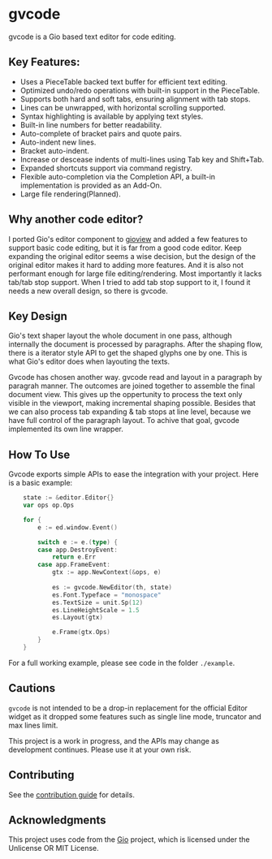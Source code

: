 # gvcode

gvcode is a Gio based text editor for code editing.

## Key Features:

- Uses a PieceTable backed text buffer for efficient text editing.  
- Optimized undo/redo operations with built-in support in the PieceTable.  
- Supports both hard and soft tabs, ensuring alignment with tab stops. 
- Lines can be unwrapped, with horizontal scrolling supported.  
- Syntax highlighting is available by applying text styles.  
- Built-in line numbers for better readability.  
- Auto-complete of bracket pairs and quote pairs.
- Auto-indent new lines.
- Bracket auto-indent.
- Increase or descease indents of multi-lines using Tab key and Shift+Tab.
- Expanded shortcuts support via command registry.
- Flexible auto-completion via the Completion API, a built-in implementation is provided as an Add-On.
- Large file rendering(Planned).

## Why another code editor?

I ported Gio's editor component to [gioview](https://github.com/oligo/gioview) and added a few features to support basic code editing, but it is far from a good code editor. Keep expanding the original editor seems a wise decision, but the design of the original editor makes it hard to adding more features. And it is also not performant enough for large file editing/rendering. Most importantly it lacks tab/tab stop support. When I tried to add tab stop support to it, I found it needs a new overall design, so there is gvcode.

## Key Design

Gio's text shaper layout the whole document in one pass, although internally the document is processed by paragraphs. After the shaping flow, there is a iterator style API to get the shaped glyphs one by one. This is what Gio's editor does when layouting the texts. 

Gvcode has chosen another way. gvcode read and layout in a paragraph by paragrah manner. The outcomes are joined together to assemble the final document view. This gives up the oppertunity to process the text only visible in the viewport, making incremental shaping possible. Besides that we can also process tab expanding & tab stops at line level, because we have full control of the paragraph layout. To achive that goal, gvcode implemented its own line wrapper.


## How To Use

Gvcode exports simple APIs to ease the integration with your project. Here is a basic example:

```go
    state := &editor.Editor{}
	var ops op.Ops

	for {
		e := ed.window.Event()

		switch e := e.(type) {
		case app.DestroyEvent:
			return e.Err
		case app.FrameEvent:
			gtx := app.NewContext(&ops, e)
			
            es := gvcode.NewEditor(th, state)
            es.Font.Typeface = "monospace"
            es.TextSize = unit.Sp(12)
            es.LineHeightScale = 1.5
			es.Layout(gtx)

			e.Frame(gtx.Ops)
		}
	}
```

For a full working example, please see code in the folder `./example`.


## Cautions

`gvcode` is not intended to be a drop-in replacement for the official Editor widget as it dropped some features such as single line mode, truncator and max lines limit. 

This project is a work in progress, and the APIs may change as development continues. Please use it at your own risk.


## Contributing

See the [contribution guide](CONTRIBUTING.md) for details.


## Acknowledgments

This project uses code from the [Gio](https://gioui.org/) project, which is licensed under the Unlicense OR MIT License.

